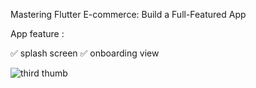 Mastering Flutter E-commerce: Build a Full-Featured App

App feature : 

✅ splash screen
✅ onboarding view
 
 


![third thumb](https://github.com/user-attachments/assets/630cffa6-6da4-4dc8-a1f1-776c28c33ec9)
